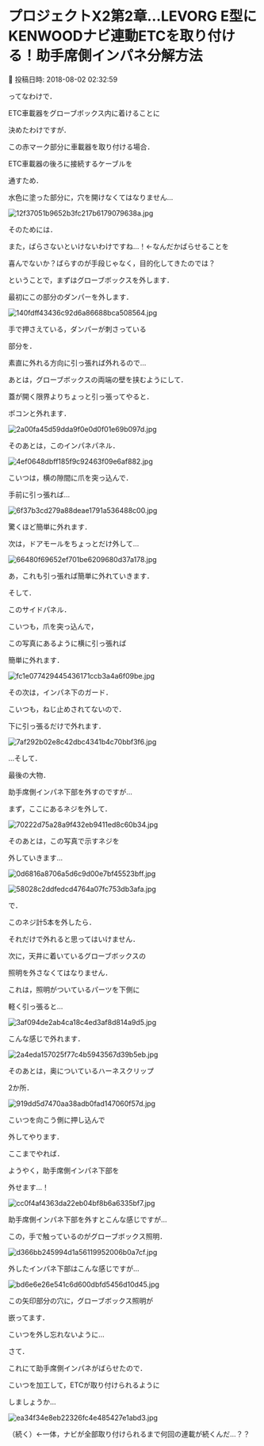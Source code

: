 # プロジェクトX2第2章…LEVORG E型にKENWOODナビ連動ETCを取り付ける！助手席側インパネ分解方法

📅 投稿日時: 2018-08-02 02:32:59

ってなわけで．


ETC車載器をグローブボックス内に着けることに


決めたわけですが．





この赤マーク部分に車載器を取り付ける場合．


ETC車載器の後ろに接続するケーブルを


通すため．


水色に塗った部分に，穴を開けなくてはなりません…




![12f37051b9652b3fc217b6179079638a.jpg](images/12f37051b9652b3fc217b6179079638a.jpg)







そのためには．


また，ばらさないといけないわけですね…！←なんだかばらせることを


喜んでないか？ばらすのが手段じゃなく，目的化してきたのでは？





ということで，まずはグローブボックスを外します．


最初にこの部分のダンパーを外します．




![140fdff43436c92d6a86688bca508564.jpg](images/140fdff43436c92d6a86688bca508564.jpg)




手で押さえている，ダンパーが刺さっている


部分を．


素直に外れる方向に引っ張れば外れるので…


あとは，グローブボックスの両端の壁を挟むようにして．


蓋が開く限界よりちょっと引っ張ってやると．


ポコンと外れます．




![2a00fa45d59dda9f0e0d0f01e69b097d.jpg](images/2a00fa45d59dda9f0e0d0f01e69b097d.jpg)







そのあとは，このインパネパネル．




![4ef0648dbff185f9c92463f09e6af882.jpg](images/4ef0648dbff185f9c92463f09e6af882.jpg)




こいつは，横の隙間に爪を突っ込んで．


手前に引っ張れば…




![6f37b3cd279a88deae1791a536488c00.jpg](images/6f37b3cd279a88deae1791a536488c00.jpg)




驚くほど簡単に外れます．





次は，ドアモールをちょっとだけ外して…




![66480f69652ef701be6209680d37a178.jpg](images/66480f69652ef701be6209680d37a178.jpg)




あ，これも引っ張れば簡単に外れていきます．





そして．


このサイドパネル．


こいつも，爪を突っ込んで，


この写真にあるように横に引っ張れば


簡単に外れます．




![fc1e077429445436171ccb3a4a6f09be.jpg](images/fc1e077429445436171ccb3a4a6f09be.jpg)







その次は，インパネ下のガード．


こいつも，ねじ止めされてないので．


下に引っ張るだけで外れます．




![7af292b02e8c42dbc4341b4c70bbf3f6.jpg](images/7af292b02e8c42dbc4341b4c70bbf3f6.jpg)







…そして．


最後の大物．


助手席側インパネ下部を外すのですが…


まず，ここにあるネジを外して．




![70222d75a28a9f432eb9411ed8c60b34.jpg](images/70222d75a28a9f432eb9411ed8c60b34.jpg)




そのあとは，この写真で示すネジを


外していきます…




![0d6816a8706a5d6c9d00e7bf45523bff.jpg](images/0d6816a8706a5d6c9d00e7bf45523bff.jpg)









![58028c2ddfedcd4764a07fc753db3afa.jpg](images/58028c2ddfedcd4764a07fc753db3afa.jpg)




で．


このネジ計5本を外したら．


それだけで外れると思ってはいけません．





次に，天井に着いているグローブボックスの


照明を外さなくてはなりません．


これは，照明がついているパーツを下側に


軽く引っ張ると…




![3af094de2ab4ca18c4ed3af8d814a9d5.jpg](images/3af094de2ab4ca18c4ed3af8d814a9d5.jpg)




こんな感じで外れます．




![2a4eda157025f77c4b5943567d39b5eb.jpg](images/2a4eda157025f77c4b5943567d39b5eb.jpg)







そのあとは，奥についているハーネスクリップ


2か所．




![919dd5d7470aa38adb0fad147060f57d.jpg](images/919dd5d7470aa38adb0fad147060f57d.jpg)




こいつを向こう側に押し込んで


外してやります．





ここまでやれば．


ようやく，助手席側インパネ下部を


外せます…！




![cc0f4af4363da22eb04bf8b6a6335bf7.jpg](images/cc0f4af4363da22eb04bf8b6a6335bf7.jpg)







助手席側インパネ下部を外すとこんな感じですが…


この，手で触っているのがグローブボックス照明．




![d366bb245994d1a56119952006b0a7cf.jpg](images/d366bb245994d1a56119952006b0a7cf.jpg)







外したインパネ下部はこんな感じですが…




![bd6e6e26e541c6d600dbfd5456d10d45.jpg](images/bd6e6e26e541c6d600dbfd5456d10d45.jpg)




この矢印部分の穴に，グローブボックス照明が


嵌ってます．


こいつを外し忘れないように…





さて．


これにて助手席側インパネがばらせたので．


こいつを加工して，ETCが取り付けられるように


しましょうか…




![ea34f34e8eb22326fc4e485427e1abd3.jpg](images/ea34f34e8eb22326fc4e485427e1abd3.jpg)







（続く）←一体，ナビが全部取り付けられるまで何回の連載が続くんだ…？？
